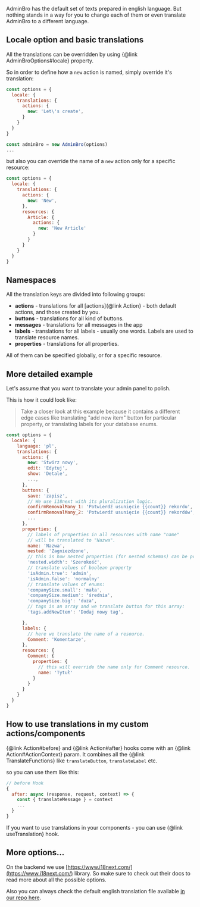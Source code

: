 AdminBro has the default set of texts prepared in english language. But nothing stands in a way
for you to change each of them or even translate AdminBro to a different language.

## Locale option and basic translations

All the translations can be overridden by using {@link AdminBroOptions#locale} property.

So in order to define how a `new` action is named, simply override it's translation:

``` javascript
const options = {
  locale: {
    translations: {
      actions: {
        new: 'Let\'s create',
      }
    }
  }
}

const adminBro = new AdminBro(options)
...
```

but also you can override the name of a `new` action only for a specific resource:

``` javascript
const options = {
  locale: {
    translations: {
      actions: {
        new: 'New',
      },
      resources: {
        Article: {
          actions: {
            new: 'New Article'
          }
        }
      }
    }
  }
}
```

## Namespaces

All the translation keys are divided into following groups:

* __actions__ - translations for all [actions]{@link Action} - both default actions, and those
created by you.
* __buttons__ - translations for all kind of buttons.
* __messages__ - translations for all messages in the app
* __labels__ - translations for all labels - usually one words.
Labels are used to translate resource names.
* __properties__ - translations for all properties.

All of them can be specified globally, or for a specific resource.

## More detailed example

Let's assume that you want to translate your admin panel to polish.

This is how it could look like:

> Take a closer look at this example because it contains a different
> edge cases like translating "add new item" button for particular property,
> or translating labels for your database enums.

```javascript
const options = {
  locale: {
    language: 'pl',
    translations: {
      actions: {
        new: 'Stwórz nowy',
        edit: 'Edytuj',
        show: 'Detale',
        ...,
      },
      buttons: {
        save: 'zapisz',
        // We use i18next with its pluralization logic.
        confirmRemovalMany_1: 'Potwierdź usunięcie {{count}} rekordu',
        confirmRemovalMany_2: 'Potwierdź usunięcie {{count}} rekordów',
        ...
      },
      properties: {
        // labels of properties in all resources with name "name"
        // will be translated to "Nazwa".
        name: 'Nazwa',
        nested: 'Zagniezdzone',
        // this is how nested properties (for nested schemas) can be provided
        'nested.width': 'Szerokość',
        // translate values of boolean property
        'isAdmin.true': 'admin',
        'isAdmin.false': 'normalny'
        // translate values of enums:
        'companySize.small': 'mała',
        'companySize.medium': 'średnia',
        'companySize.big': 'duza',
        // tags is an array and we translate button for this array:
        'tags.addNewItem': 'Dodaj nowy tag',

      },
      labels: {
        // here we translate the name of a resource.
        Comment: 'Komentarze',
      },
      resources: {
        Comment: {
          properties: {
            // this will override the name only for Comment resource.
            name: 'Tytuł'
          }
        }
      }
    }
  }
}
```

## How to use translations in my custom actions/components

{@link Action#before} and {@link Action#after} hooks come with an {@link Action#ActionContext}
param. It combines all the {@link TranslateFunctions} like `translateButton`, `translateLabel` etc.

so you can use them like this:

```javascript
// before Hook
{
  after: async (response, request, context) => {
    const { translateMessage } = context
    ...
  }
}
```

If you want to use translations in your components - you can use {@link useTranslation} hook.

## More options...

On the backend we use [https://www.i18next.com/](https://www.i18next.com/) library. So make
sure to check out their docs to read more about all the possible options.

Also you can always check the default english translation file
available [in our repo here](https://github.com/SoftwareBrothers/admin-bro/blob/v2.0/src/locale/en.ts).